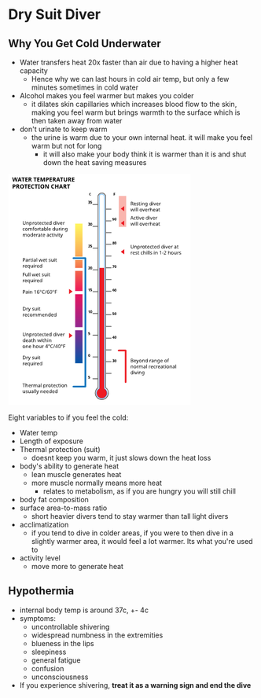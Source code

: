 # Dry Suit Diver

## Why You Get Cold Underwater
* Water transfers heat 20x faster than air due to having a higher heat capacity
  * Hence why we can last hours in cold air temp, but only a few minutes sometimes in cold water
* Alcohol makes you feel warmer but makes you colder
  * it dilates skin capillaries which increases blood flow to the skin, making you feel warm but brings warmth to the surface which is then taken away from water
* don't urinate to keep warm
  * the urine is warm due to your own internal heat. it will make you feel warm but not for long
    * it will also make your body think it is warmer than it is and shut down the heat saving measures

![Heat Chart](/PADI/assets/HeatChart.png)

Eight variables to if you feel the cold:
* Water temp
* Length of exposure
* Thermal protection (suit)
  * doesnt keep you warm, it just slows down the heat loss
* body's ability to generate heat
  * lean muscle generates heat
  * more muscle normally means more heat
    * relates to metabolism, as if you are hungry you will still chill
* body fat composition
* surface area-to-mass ratio
  * short heavier divers tend to stay warmer than tall light divers
* acclimatization
  * if you tend to dive in colder areas, if you were to then dive in a slightly warmer area, it would feel a lot warmer. Its what you're used to
* activity level
  * move more to generate heat

## Hypothermia
* internal body temp is around 37c, +- 4c
* symptoms:
  * uncontrollable shivering
  * widespread numbness in the extremities
  * blueness in the lips
  * sleepiness
  * general fatigue
  * confusion
  * unconsciousness
* If you experience shivering, **treat it as a warning sign and end the dive**